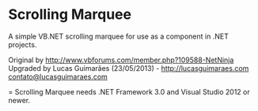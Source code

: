 Scrolling Marquee
=
A simple VB.NET scrolling marquee for use as a component in .NET projects.

Original by http://www.vbforums.com/member.php?109588-NetNinja
Upgraded by Lucas Guimarães (23/05/2013) - http://lucasguimaraes.com <contato@lucasguimaraes.com>


=
Scrolling Marquee needs .NET Framework 3.0 and Visual Studio 2012 or newer.
